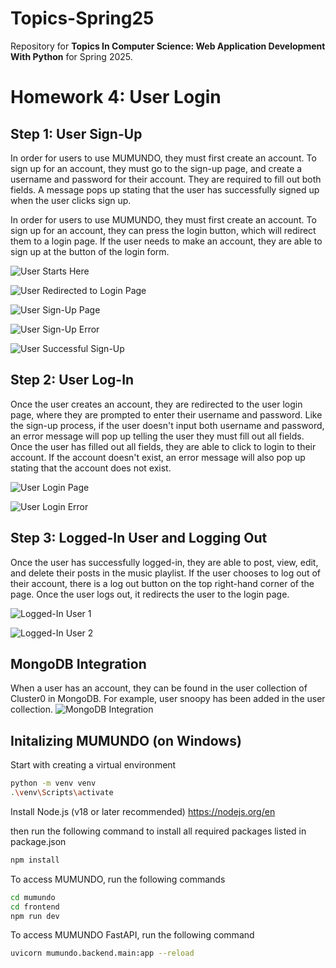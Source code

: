 # Topics-Spring25
Repository for **Topics In Computer Science: Web Application Development With Python** for Spring 2025.

# **Homework 4: User Login**

## **Step 1: User Sign-Up**
In order for users to use MUMUNDO, they must first create an account. To sign up for an account, they must go to the sign-up page, and create a username and password for their account. They are required to fill out both fields. A message pops up stating that the user has successfully signed up when the user clicks sign up.

In order for users to use MUMUNDO, they must first create an account. To sign up for an account, they can press the login button, which will redirect them to a login page. If the user needs to make an account, they are able to sign up at the button of the login form.

![User Starts Here](https://github.com/mescobarbrenes/Topics-Spring25/blob/main/images_hw4/hw4_start.png?raw=true)

![User Redirected to Login Page](https://github.com/mescobarbrenes/Topics-Spring25/blob/main/images_hw4/hw4_redirected_1.png?raw=true)

![User Sign-Up Page](https://github.com/mescobarbrenes/Topics-Spring25/blob/main/images_hw4/hw4_signup_1.png?raw=true)

![User Sign-Up Error](https://github.com/mescobarbrenes/Topics-Spring25/blob/main/images_hw4/hw4_signup_2.png?raw=true)

![User Successful Sign-Up](https://github.com/mescobarbrenes/Topics-Spring25/blob/main/images_hw4/hw4_signup_3.png?raw=true)

## **Step 2: User Log-In**
Once the user creates an account, they are redirected to the user login page, where they are prompted to enter their username and password. Like the sign-up process, if the user doesn't input both username and password, an error message will pop up telling the user they must fill out all fields. Once the user has filled out all fields, they are able to click to login to their account. If the account doesn't exist, an error message will also pop up stating that the account does not exist.

![User Login Page](https://github.com/mescobarbrenes/Topics-Spring25/blob/main/images_hw4/hw4_login_1.png?raw=true)

![User Login Error](https://github.com/mescobarbrenes/Topics-Spring25/blob/main/images_hw4/hw4_login_2.png?raw=true)

## **Step 3: Logged-In User and Logging Out**
Once the user has successfully logged-in, they are able to post, view, edit, and delete their posts in the music playlist. If the user chooses to log out of their account, there is a log out button on the top right-hand corner of the page. Once the user logs out, it redirects the user to the login page.

![Logged-In User 1](https://github.com/mescobarbrenes/Topics-Spring25/blob/main/images_hw4/hw4_loggedin_1.png?raw=true)

![Logged-In User 2](https://github.com/mescobarbrenes/Topics-Spring25/blob/main/images_hw4/hw4_loggedin_2.png?raw=true)

## **MongoDB Integration**
When a user has an account, they can be found in the user collection of Cluster0 in MongoDB. For example, user snoopy has been added in the user collection.
![MongoDB Integration](https://github.com/mescobarbrenes/Topics-Spring25/blob/main/images_hw4/hw4_mongodb.png?raw=true)

## **Initalizing MUMUNDO (on Windows)**
Start with creating a virtual environment

```bash
python -m venv venv
.\venv\Scripts\activate
```

Install Node.js (v18 or later recommended)
https://nodejs.org/en

then run the following command to install all required packages listed in package.json

```bash
npm install
```

To access MUMUNDO, run the following commands
```bash
cd mumundo
cd frontend
npm run dev
```

To access MUMUNDO FastAPI, run the following command
```bash
uvicorn mumundo.backend.main:app --reload
```
